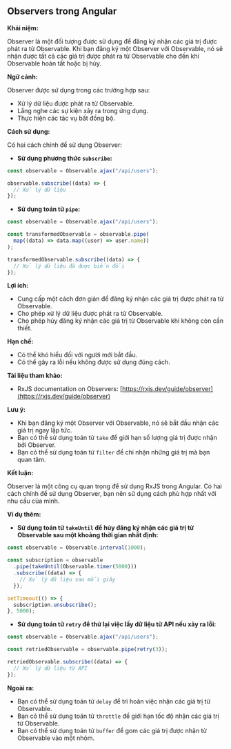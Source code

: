 ## Observers trong Angular

**Khái niệm:**

Observer là một đối tượng được sử dụng để đăng ký nhận các giá trị được phát ra từ Observable. Khi bạn đăng ký một Observer với Observable, nó sẽ nhận được tất cả các giá trị được phát ra từ Observable cho đến khi Observable hoàn tất hoặc bị hủy.

**Ngữ cảnh:**

Observer được sử dụng trong các trường hợp sau:

- Xử lý dữ liệu được phát ra từ Observable.
- Lắng nghe các sự kiện xảy ra trong ứng dụng.
- Thực hiện các tác vụ bất đồng bộ.

**Cách sử dụng:**

Có hai cách chính để sử dụng Observer:

- **Sử dụng phương thức `subscribe`:**

```typescript
const observable = Observable.ajax("/api/users");

observable.subscribe((data) => {
  // Xử lý dữ liệu
});
```

- **Sử dụng toán tử `pipe`:**

```typescript
const observable = Observable.ajax("/api/users");

const transformedObservable = observable.pipe(
  map((data) => data.map((user) => user.name))
);

transformedObservable.subscribe((data) => {
  // Xử lý dữ liệu đã được biến đổi
});
```

**Lợi ích:**

- Cung cấp một cách đơn giản để đăng ký nhận các giá trị được phát ra từ Observable.
- Cho phép xử lý dữ liệu được phát ra từ Observable.
- Cho phép hủy đăng ký nhận các giá trị từ Observable khi không còn cần thiết.

**Hạn chế:**

- Có thể khó hiểu đối với người mới bắt đầu.
- Có thể gây ra lỗi nếu không được sử dụng đúng cách.

**Tài liệu tham khảo:**

- RxJS documentation on Observers: [https://rxjs.dev/guide/observer](https://rxjs.dev/guide/observer)

**Lưu ý:**

- Khi bạn đăng ký một Observer với Observable, nó sẽ bắt đầu nhận các giá trị ngay lập tức.
- Bạn có thể sử dụng toán tử `take` để giới hạn số lượng giá trị được nhận bởi Observer.
- Bạn có thể sử dụng toán tử `filter` để chỉ nhận những giá trị mà bạn quan tâm.

**Kết luận:**

Observer là một công cụ quan trọng để sử dụng RxJS trong Angular. Có hai cách chính để sử dụng Observer, bạn nên sử dụng cách phù hợp nhất với nhu cầu của mình.

**Ví dụ thêm:**

- **Sử dụng toán tử `takeUntil` để hủy đăng ký nhận các giá trị từ Observable sau một khoảng thời gian nhất định:**

```typescript
const observable = Observable.interval(1000);

const subscription = observable
  .pipe(takeUntil(Observable.timer(5000)))
  .subscribe((data) => {
    // Xử lý dữ liệu sau mỗi giây
  });

setTimeout(() => {
  subscription.unsubscribe();
}, 5000);
```

- **Sử dụng toán tử `retry` để thử lại việc lấy dữ liệu từ API nếu xảy ra lỗi:**

```typescript
const observable = Observable.ajax("/api/users");

const retriedObservable = observable.pipe(retry(3));

retriedObservable.subscribe((data) => {
  // Xử lý dữ liệu từ API
});
```

**Ngoài ra:**

- Bạn có thể sử dụng toán tử `delay` để trì hoãn việc nhận các giá trị từ Observable.
- Bạn có thể sử dụng toán tử `throttle` để giới hạn tốc độ nhận các giá trị từ Observable.
- Bạn có thể sử dụng toán tử `buffer` để gom các giá trị được nhận từ Observable vào một nhóm.
